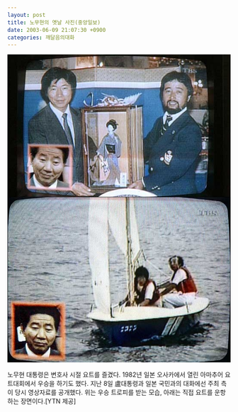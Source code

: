 ```yaml
---
layout: post
title: 노무현의 옛날 사진(중앙일보)
date: 2003-06-09 21:07:30 +0900
categories: 깨달음의대화
---
```

<img src="./files/attach/images/198/202/001/1055160450.jpg" border="0" alt="" />  
  
노무현 대통령은 변호사 시절 요트를 즐겼다. 1982년 일본 오사카에서 열린 아마추어 요트대회에서 우승을 하기도 했다. 지난 8일 盧대통령과 일본 국민과의 대화에선 주최 측이 당시 영상자료를 공개했다. 위는 우승 트로피를 받는 모습, 아래는 직접 요트를 운항하는 장면이다.[YTN 제공]